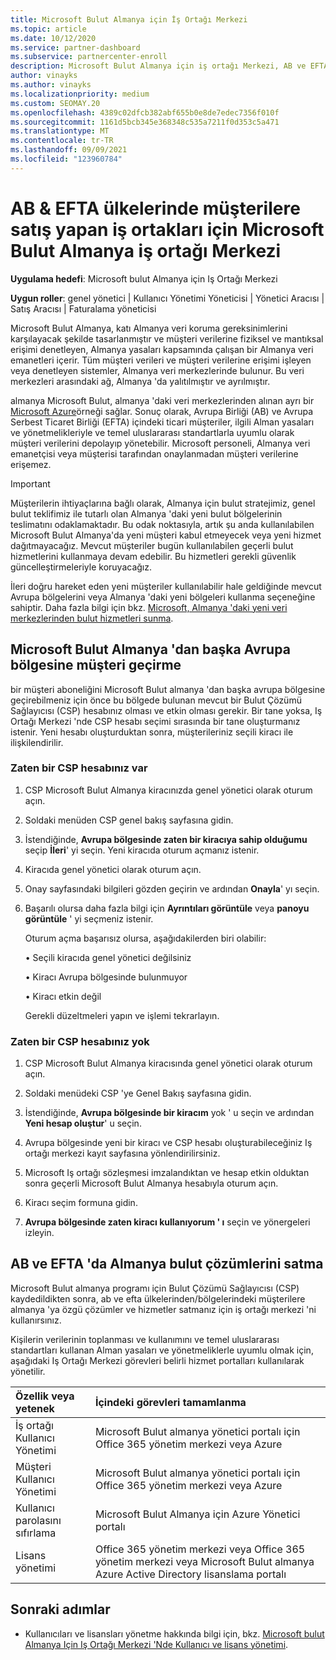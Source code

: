 ```yaml
---
title: Microsoft Bulut Almanya için İş Ortağı Merkezi
ms.topic: article
ms.date: 10/12/2020
ms.service: partner-dashboard
ms.subservice: partnercenter-enroll
description: Microsoft Bulut Almanya için iş ortağı Merkezi, AB ve EFTA ülkelerinde müşterilere Microsoft bulut çözümleri sunmak isteyen iş ortakları için iş portalıdır.
author: vinayks
ms.author: vinayks
ms.localizationpriority: medium
ms.custom: SEOMAY.20
ms.openlocfilehash: 4389c02dfcb382abf655b0e8de7edec7356f010f
ms.sourcegitcommit: 1161d5bcb345e368348c535a7211f0d353c5a471
ms.translationtype: MT
ms.contentlocale: tr-TR
ms.lasthandoff: 09/09/2021
ms.locfileid: "123960784"
---
```

# <a name="partner-center-for-microsoft-cloud-germany-for-partners-selling-to-customers-in-eu--efta-countries"></a>AB & EFTA ülkelerinde müşterilere satış yapan iş ortakları için Microsoft Bulut Almanya iş ortağı Merkezi

**Uygulama hedefi**: Microsoft bulut Almanya için Iş Ortağı Merkezi

**Uygun roller**: genel yönetici | Kullanıcı Yönetimi Yöneticisi | Yönetici Aracısı | Satış Aracısı | Faturalama yöneticisi

Microsoft Bulut Almanya, katı Almanya veri koruma gereksinimlerini karşılayacak şekilde tasarlanmıştır ve müşteri verilerine fiziksel ve mantıksal erişimi denetleyen, Almanya yasaları kapsamında çalışan bir Almanya veri emanetleri içerir. Tüm müşteri verileri ve müşteri verilerine erişimi işleyen veya denetleyen sistemler, Almanya veri merkezlerinde bulunur. Bu veri merkezleri arasındaki ağ, Almanya 'da yalıtılmıştır ve ayrılmıştır.

almanya Microsoft Bulut, almanya 'daki veri merkezlerinden alınan ayrı bir [Microsoft Azure](https://go.microsoft.com/fwlink/?linkid=847992)örneği sağlar. Sonuç olarak, Avrupa Birliği (AB) ve Avrupa Serbest Ticaret Birliği (EFTA) içindeki ticari müşteriler, ilgili Alman yasaları ve yönetmelikleriyle ve temel uluslararası standartlarla uyumlu olarak müşteri verilerini depolayıp yönetebilir. Microsoft personeli, Almanya veri emanetçisi veya müşterisi tarafından onaylanmadan müşteri verilerine erişemez.

> [!IMPORTANT]
> Müşterilerin ihtiyaçlarına bağlı olarak, Almanya için bulut stratejimiz, genel bulut teklifimiz ile tutarlı olan Almanya 'daki yeni bulut bölgelerinin teslimatını odaklamaktadır. Bu odak noktasıyla, artık şu anda kullanılabilen Microsoft Bulut Almanya'da yeni müşteri kabul etmeyecek veya yeni hizmet dağıtmayacağız. Mevcut müşteriler bugün kullanılabilen geçerli bulut hizmetlerini kullanmaya devam edebilir. Bu hizmetleri gerekli güvenlik güncelleştirmeleriyle koruyacağız.
>
> İleri doğru hareket eden yeni müşteriler kullanılabilir hale geldiğinde mevcut Avrupa bölgelerini veya Almanya 'daki yeni bölgeleri kullanma seçeneğine sahiptir. Daha fazla bilgi için bkz. [Microsoft, Almanya 'daki yeni veri merkezlerinden bulut hizmetleri sunma](https://news.microsoft.com/europe/2018/08/31/microsoft-to-deliver-cloud-services-from-new-datacentres-in-germany-in-2019-to-meet-evolving-customer-needs/). 

## <a name="migrate-customers-from-microsoft-cloud-germany-to-another-european-region"></a>Microsoft Bulut Almanya 'dan başka Avrupa bölgesine müşteri geçirme

bir müşteri aboneliğini Microsoft Bulut almanya 'dan başka avrupa bölgesine geçirebilmeniz için önce bu bölgede bulunan mevcut bir Bulut Çözümü Sağlayıcısı (CSP) hesabınız olması ve etkin olması gerekir. Bir tane yoksa, Iş Ortağı Merkezi 'nde CSP hesabı seçimi sırasında bir tane oluşturmanız istenir. Yeni hesabı oluşturduktan sonra, müşterileriniz seçili kiracı ile ilişkilendirilir.

### <a name="you-already-have-a-csp-account"></a>Zaten bir CSP hesabınız var

1. CSP Microsoft Bulut Almanya kiracınızda genel yönetici olarak oturum açın.

1. Soldaki menüden CSP genel bakış sayfasına gidin.
 
1. İstendiğinde, **Avrupa bölgesinde zaten bir kiracıya sahip olduğumu** seçip **İleri**' yi seçin. Yeni kiracıda oturum açmanız istenir. 

1. Kiracıda genel yönetici olarak oturum açın.
 
1. Onay sayfasındaki bilgileri gözden geçirin ve ardından **Onayla**' yı seçin.
 
6.  Başarılı olursa daha fazla bilgi için **Ayrıntıları görüntüle** veya **panoyu görüntüle** ' yi seçmeniz istenir. 

    Oturum açma başarısız olursa, aşağıdakilerden biri olabilir:
    
    • Seçili kiracıda genel yönetici değilsiniz
    
    • Kiracı Avrupa bölgesinde bulunmuyor
    
    • Kiracı etkin değil

    Gerekli düzeltmeleri yapın ve işlemi tekrarlayın. 

### <a name="you-dont-already-have-a-csp-account"></a>Zaten bir CSP hesabınız yok

1. CSP Microsoft Bulut Almanya kiracısında genel yönetici olarak oturum açın.

1. Soldaki menüdeki CSP 'ye Genel Bakış sayfasına gidin.
 
1. İstendiğinde, **Avrupa bölgesinde bir kiracım** yok ' u seçin ve ardından **Yeni hesap oluştur**' u seçin. 
 
1. Avrupa bölgesinde yeni bir kiracı ve CSP hesabı oluşturabileceğiniz Iş ortağı merkezi kayıt sayfasına yönlendirilirsiniz.
  
5. Microsoft Iş ortağı sözleşmesi imzalandıktan ve hesap etkin olduktan sonra geçerli Microsoft Bulut Almanya hesabıyla oturum açın.

6. Kiracı seçim formuna gidin.

7. **Avrupa bölgesinde zaten kiracı kullanıyorum ' ı** seçin ve yönergeleri izleyin.


## <a name="selling-german-cloud-solutions-in-eu-and-efta"></a>AB ve EFTA 'da Almanya bulut çözümlerini satma

Microsoft Bulut almanya programı için Bulut Çözümü Sağlayıcısı (CSP) kaydedildikten sonra, ab ve efta ülkelerinden/bölgelerindeki müşterilere almanya 'ya özgü çözümler ve hizmetler satmanız için iş ortağı merkezi 'ni kullanırsınız.

Kişilerin verilerinin toplanması ve kullanımını ve temel uluslararası standartları kullanan Alman yasaları ve yönetmeliklerle uyumlu olmak için, aşağıdaki Iş Ortağı Merkezi görevleri belirli hizmet portalları kullanılarak yönetilir.

Özellik veya yetenek | İçindeki görevleri tamamlanma
:--- | :---
İş ortağı Kullanıcı Yönetimi | Microsoft Bulut almanya yönetici portalı için Office 365 yönetim merkezi veya Azure
Müşteri Kullanıcı Yönetimi | Microsoft Bulut almanya yönetici portalı için Office 365 yönetim merkezi veya Azure
Kullanıcı parolasını sıfırlama | Microsoft Bulut Almanya için Azure Yönetici portalı
Lisans yönetimi | Office 365 yönetim merkezi veya Office 365 yönetim merkezi veya Microsoft Bulut almanya Azure Active Directory lisanslama portalı

## <a name="next-steps"></a>Sonraki adımlar

- Kullanıcıları ve lisansları yönetme hakkında bilgi için, bkz. [Microsoft bulut Almanya Için Iş Ortağı Merkezi 'Nde Kullanıcı ve lisans yönetimi](user-management-in-partner-center-for-microsoft-cloud-germany.md).

